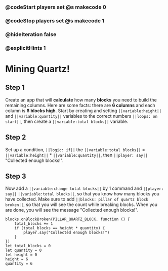 ### @codeStart players set @s makecode 0
### @codeStop players set @s makecode 1

### @hideIteration false 
### @explicitHints 1


# Mining Quartz!

## Step 1
Create an app that will **calculate** how many **blocks** you need to build the remaining columns. Here are some facts: there are **6 columns** and each column is **6 blocks high**. Start by creating and setting ``||variable:height||`` and ``||variable:quantity||`` variables to the correct numbers ``||loops: on start||``, then create a ``||variable:total blocks||`` variable. 

## Step 2
Set up a condition, ``||logic: if||`` the ``||variable:total blocks||`` = ``||variable:height||`` * ``||variable:quantity||``, then ``||player: say||`` "Collected enough blocks!". 

## Step 3
Now add a ``||variable:change total blocks||`` by 1 command and ``||player: say||`` ``||variable:total blocks||``, so that you know how many blocks you have collected. Make sure to add ``||blocks: pillar of quartz block broken||``, so that you will see the count while breaking blocks. When you are done, you will see the message "Collected enough blocks!". 

```ghost
blocks.onBlockBroken(PILLAR_QUARTZ_BLOCK, function () {
    total_blocks += 1
    if (total_blocks == height * quantity) {
        player.say("Collected enough blocks!")
    }
})
let total_blocks = 0
let quantity = 0
let height = 0
height = 6
quantity = 6
```
